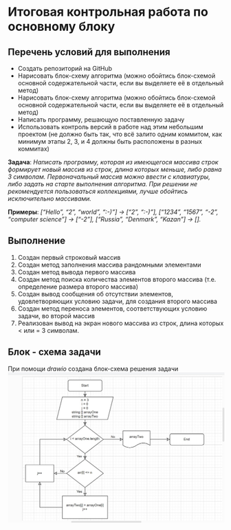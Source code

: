 # Итоговая контрольная работа по основному блоку

## Перечень условий для выполнения

* Создать репозиторий на GitHub
* Нарисовать блок-схему алгоритма (можно обойтись блок-схемой основной содержательной части, если вы выделяете её в отдельный метод)
* Нарисовать блок-схему алгоритма (можно обойтись блок-схемой основной содержательной части, если вы выделяете её в отдельный метод)
* Написать программу, решающую поставленную задачу
* Использовать контроль версий в работе над этим небольшим проектом (не должно быть так, что всё залито одним коммитом, как минимум этапы 2, 3, и 4 должны быть расположены в разных коммитах)

**Задача**:
*Написать программу, которая из имеющегося массива строк формирует новый массив из строк, длина которых меньше, либо равна 3 символам. Первоначальный массив можно ввести с клавиатуры, либо задать на старте выполнения алгоритма. При решении не рекомендуется пользоваться коллекциями, лучше обойтись исключительно массивами.*

**Примеры**:
*[“Hello”, “2”, “world”, “:-)”] → [“2”, “:-)”],
[“1234”, “1567”, “-2”, “computer science”] → [“-2”],
[“Russia”, “Denmark”, “Kazan”] → [].*

## Выполнение

1. Создан первый строковый массив
2. Создан метод заполнения массива рандомными элементами
3. Создан метод вывода первого массива
4. Создан метод поиска количества элементов второго массива (т.е. определение размера второго массива)
5. Создан вывод сообщения об отсутствии элементов, удовлетворяющих условию задачи, для создания второго массива
6. Создан метод переноса элементов, соответствующих условию задачи, во второй массив
7. Реализован вывод на экран нового массива из строк, длина которых < или = 3 символам.

## Блок - схема задачи

При помощи *drawio* создана блок-схема решения задачи
![блок-схема](./Flowchart/flowchartTask.jpg)
